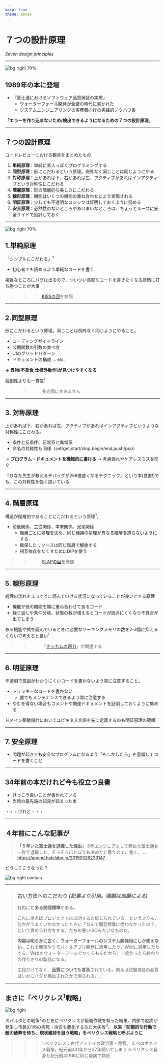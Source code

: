 ```yaml
---
marp: true
theme: katas
---
```

<!--
size: 16:9
paginate: true
-->
<!-- header: 勉強会#-->
<script type="module">
  import mermaid from 'https://cdn.jsdelivr.net/npm/mermaid@10/dist/mermaid.esm.min.mjs';
  mermaid.initialize({ startOnLoad: true });
</script>

# ７つの設計原理

_Seven design principles_

---

![bg right 70%](https://m.media-amazon.com/images/I/61r-UesONtL._SL1014_.jpg)

## 1989年の本に登場

* 『富士通におけるソフトウェア品質保証の実際』
    * ウォーターフォール開発が全盛の時代に書かれた
    * システムエンジニアリングの実務者向けの実践的ノウハウ書

**「エラーを作り込まないため/検出できるようになるための７つの設計原理」**

---

## ７つの設計原理

コードレビューにおける観点をまとめたもの

1. **単純原理**：単純に素人っぽくプログラミングする
2. **同型原理**：形にこだわるという原理。例外なく同じことは同じようにやる
3. **対称原理**：上があれば下、右があれば左、アクティブがあればインアクティブという対称性にこだわる
4. **階層原理**：形の階層的な美しさにこだわる
5. **線形原理**：機能はいくつの機能の重ね合わせにより実現される
6. **明証原理**：少しでも不透明なロジックは証明しておくように努める
7. **安全原理**：必然性のないところやあいまいなところは、ちょっとルーズに安全サイドで設計しておく

---

![bg right 70%](https://www.boredpanda.com/blog/wp-content/uploads/2022/03/6228a5315ada3_2sa89yiemgi81__700.jpg)

## 1.単純原理

「シンプルにこだわる」$^1$

* 初心者でも読めるよう単純なコードを書く

複雑なところにバグは出るので、ついつい高度なコードを書きたくなる誘惑に打ち勝つことが大事

>>> [KISSの回](03-kiss.md)を参照

---

## 2.同型原理

形にこだわるという原理。同じことは例外なく同じようにやること。

* コーディングガイドライン
* 公開関数の引数の並べ方
* UIのグリッドパターン
* ドキュメントの構成 … etc.

**→ 異物(不具合,仕様外動作)が見つけやすくなる**

独創性よりも一貫性$^1$

>>> 多方面にすみません

---

## 3. 対称原理

上があれば下、右があれば左、アクティブがあればインアクティブというような対称性にこだわる。

* 条件と反条件、正常系と異常系
* 命名の対称性も同様（set/get,start/stop,begin/end,push/pop）

→ **プログラム・ドキュメントを機械的に書ける**
→ 考慮漏れやケアレスミスを防ぐ


『ひなた先生が教えるデバッグが256倍速くなるテクニック』という本(良書!)でも、この対称性を強く説いている

---

## 4. 階層原理

構造が階層的であることにこだわるという原理$^1$。

* 前後関係、主従関係、本末関係、兄弟関係
    * 階層ごとに処理を決め、同じ種類の処理が異なる階層を跨らないようにする
    * 確保したリソースは同じ階層で解放する
    * 相互依存をなくすためにDIPを使う

>>> [SLAPの回](06-slap.md)を参照

---

## 5. 線形原理

処理の流れをまっすぐに読んでいける状況になっていることが良いとする原理

* 機能が他の機能を順に重ね合わせてあるコード
* 繰り返しや条件分岐、状態の数が増えるとコードが読みにくくなり不具合が出てしまう

ある機能や式を読んでいるときに必要なワーキングメモリの数を2-3個に抑えるくらいで考えると良い$^1$

>>> 「[オッカムの剃刀](https://ja.wikipedia.org/wiki/%E3%82%AA%E3%83%83%E3%82%AB%E3%83%A0%E3%81%AE%E5%89%83%E5%88%80)」が関連する

---

## 6. 明証原理

不透明で意図がわかりにくいコードを書かないよう常に注意すること。

* トリッキーなコードを書かない
    * 誰でもメンテナンスできるよう常に注意する
* やむを得ない場合もコメントや関連ドキュメントを証明しておくように努める

ドメイン駆動設計においてユビキタス言語を先に定義するのも明証原理の範疇

---

## 7. **安全原理**

* 問題が起きても安全なプログラムになるよう「もしかしたら」を意識してコードを書くこと

---

## 34年前の本だけれど今も役立つ良書

* けっこう良いことが書かれている
* 当時の最先端の知見が詰まった本

・・・けれど・・・

---

## ４年前にこんな記事が

> **「５年いた富士通を退職した理由」**
> 5年エンジニアとして務めた富士通を一昨年退職した。そろそろほとぼりも冷めたと思うので、書く。 ...
> https://anond.hatelabo.jp/20190326233147

どうしてこうなった？

![bg right contain](assets/fujitsu_rumor.png)

---

> ### 古い方法へのこだわり _(記事より引用。強調は加藤による)_
> 社内に**とある開発標準**がある。
>
> これに従えばプロジェクトは成功すると信じられている。というよりも、何かがうまくいかなかったときに「なんで開発標準に従わなかったの？」という責められ方をする。たちの悪いISOみたいなものだ。
>
> **内容は明らかに古く、ウォーターフォールのシステム開発用にしか使えない**。これを無理やりモバイルアプリ開発に適用したり、Webに適用したりする。Webをウォーターフールでつくるもんだから、一度作ったら終わりの作りきりの製品になる。
>
> 工程だけでなく、**品質についても言及**されている。例えば試験項目の品質はいかにバグが検出されたかで測られる。...

---

## まさに「ペリクレス$^1$戦略」

![bg right](assets/pericles.jpg)

スパルタとの戦争$^2$のときにペリクレスが籠城作戦を執った結果、内部で疫病が発生し市民の1/6の病死・治安も悪化するなど大失敗$^3$。
**以来「防御的な行動で敵の疲弊を待ち、現状維持を狙う戦略」をペリクレス戦略と呼ぶように**

>>> 1.ペリクレス：古代アテナイの政治家・将官。
>>> 2.ペロポネソス戦争。紀元前431年から27年続いてしまう
>>> 3.ペリクレス自身も紀元前429年に同じ疫病で病死

<!-- 写真はWikipediaより -->